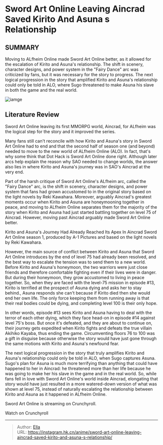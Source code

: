 # Sword Art Online Leaving Aincrad Saved Kirito And Asuna s Relationship


## SUMMARY 



  Moving to ALfheim Online made Sword Art Online better, as it allowed for the escalation of Kirito and Asuna&#39;s relationship.   The shift in scenery, character designs, and power system in the &#34;Fairy Dance&#34; arc was criticized by fans, but it was necessary for the story to progress.   The next logical progression in the story that amplified Kirito and Asuna&#39;s relationship could only be told in ALO, where Sugo threatened to make Asuna his slave in both the game and the real world.  

![iamge](https://static1.srcdn.com/wordpress/wp-content/uploads/2023/11/sword-art-online.jpg)

## Literature Review

Sword Art Online leaving its first MMORPG world, Aincrad, for ALfheim was the logical step for the story and it improved the series.




Many fans still can&#39;t reconcile with how Kirito and Asuna&#39;s story in Sword Art Online had to end and that the second half of season one (and beyond) needed to move to the new world of ALfheim Online (ALO). In fact, that&#39;s why some think that Dot Hack is Sword Art Online done right. Although later arcs help explain the reason why SAO needed to change worlds, the answer also lies in where Kirito and Asuna&#39;s journey was in SAO&#39;s Aincrad at the very end.




Part of the harsh critique of Sword Art Online&#39;s ALfheim arc, called the &#34;Fairy Dance&#34; arc, is the shift in scenery, character designs, and power system that fans had grown accustomed to in the original story based on the light novels by Reki Kawahara. Moreover, arguably Aincrad&#39;s greatest moments occur when Kirito and Asuna are honeymooning together in peace, and moving to ALfheim Online separates them for the majority of the story when Kirito and Asuna had just started battling together on level 75 of Aincrad. However, moving past Aincrad arguably made Sword Art Online better.


 Kirito and Asuna&#39;s Journey Had Already Reached Its Apex In Aincrad 
Sword Art Online season 1, produced by A-1 Pictures and based on the light novels by Reki Kawahara.
          

However, the main source of conflict between Kirito and Asuna that Sword Art Online introduces by the end of level 75 had already been resolved, and the best way to escalate the tension was to send them to a new world. Before Kirito and Asuna&#39;s honeymoon, the two warriors were just close friends and therefore comfortable fighting even if their lives were in danger. But during their honeymoon, they grow accustomed to living in peace together. So, when they are faced with the level-75 mission in episode #13, Kirito is terrified at the prospect of Asuna dying and asks her to stay behind., Asuna responds she can&#39;t because if Kirito died then she would end her own life. The only force keeping them from running away is that their real bodies could be dying, and completing level 100 is their only hope.




In other words, episode #13 sees Kirito and Asuna having to deal with the terror of each other dying, which they face head-on in episode #14 against level 75&#39;s boss. But once it&#39;s defeated, and they are about to continue on, their journey gets expedited when Kirito fights and defeats the true villain Akihiko Kayaba, thus ending the game. Circumventing floors 76 to 100 was a gift in disguise because otherwise the story would have just gone through the same motions with Kirito and Asuna&#39;s newfound fear.

          

The next logical progression in the story that truly amplifies Kirito and Asuna&#39;s relationship could only be told in ALO, when Sugo captures Asuna. Sugo&#39;s plan for Asuna is much more terrifying than anything that could have happened to her in Aincrad: he threatened more than her life because he was going to make her his slave in the game and in the real world. So, while fans fell in love with Sword Art Online&#39;s world inside Aincrad, elongating that story would have just resulted in a more watered-down version of what was shown at level 75, instead of naturally escalating the relationship between Kirito and Asuna as it happened in ALfheim Online.




Sword Art Online is streaming on Crunchyroll.

Watch on Crunchyroll



---

> Author: [Ella](https://instagram.hk.cn/)  
> URL: https://instagram.hk.cn/anime/sword-art-online-leaving-aincrad-saved-kirito-and-asuna-s-relationship/  


